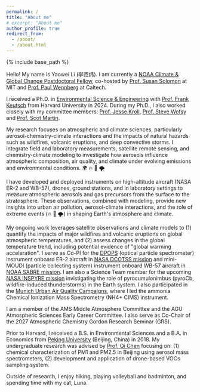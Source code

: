 ```yaml
---
permalink: /
title: "About me"
# excerpt: "About me"
author_profile: true
redirect_from: 
  - /about/
  - /about.html
---
```



{% include base_path %}

Hello! My name is Yaowei Li (李垚纬). I am currently a [NOAA Climate & Global Change Postdoctoral Fellow](https://cpaess.ucar.edu/cgc/current-awards-alumni), co-hosted by [Prof. Susan Solomon](https://www.ssolomongroup.mit.edu/susansolomon) at MIT and [Prof. Paul Wennberg](https://web.gps.caltech.edu/~wennberg/) at Caltech. 

I received a Ph.D. in [Environmental Science & Engineering](https://seas.harvard.edu/environmental-science-engineering) with [Prof. Frank Keutsch](https://www.keutschgroup.com/home) from Harvard University in 2024. During my Ph.D., I also worked closely with my committee members:  [Prof. Jesse Kroll](https://cee.mit.edu/people_individual/jesse-kroll/), [Prof. Steve Wofsy](https://atmos.seas.harvard.edu/people/steve-wofsy) and [Prof. Scot Martin](https://eps.harvard.edu/people/scot-t-martin). 

My research focuses on atmospheric and climate sciences, particularly aerosol-chemistry-climate interactions and the impacts of natural hazards such as wildfires, volcanic eruptions, and deep convective storms. I integrate field and laboratory measurements, satellite remote sensing, and chemistry-climate modeling to investigate how aerosols influence atmospheric composition, air quality, and climate under evolving emissions and environmental conditions. 🌍 🔥 🌋 🌪️

I have developed and deployed instruments on high-altitude aircraft (NASA ER-2 and WB-57), drones, ground stations, and in laboratory settings to measure atmospheric aerosols and gas precursors from the surface to the stratosphere. These observations, combined with modeling, provide new insights into urban air pollution, aerosol-climate interactions, and the role of extreme events (🔥 🌋 🌪️) in shaping Earth's atmosphere and climate.

My ongoing work leverages satellite observations and climate models to (1) quantify the impacts of major wildfires and volcanic eruptions on global atmospheric temperatures, and (2) assess changes in the global temperature trend, including potential evidence of "global warming acceleration". I serve as Co-PI for the [DPOPS](https://airbornescience.nasa.gov/instrument/DPOPS) (optical particle spectrometer) instrument onboard ER-2 aircraft in [NASA DCOTSS mission](https://dcotss.org/) and mini-MOUDI (particle collecting system) instrument onboard WB-57 aircraft in [NOAA SABRE mission](https://csl.noaa.gov/projects/sabre/). I am also a Science Team member for the upcoming [NASA INSPYRE mission](https://espo.nasa.gov/inspyre) invistigating the role of pyrocumulonimbus (pyroCb, wildfire-induced thunderstorms) in the Earth system. I also participated in the [Munich Urban Air Quality Campaigns](https://www.ee.cit.tum.de/esm/aktuelles/article/enhancing-air-quality-in-munich-real-time-measurements-and-sophisticated-modelling/), where I led the ammonia Chemical Ionization Mass Spectrometry (NH4+ CIMS) instrument.

I am a member of the AMS Middle Atmosphere Committee and the AGU Atmospheric Sciences Early Career Committee. I also serve as Co-Chair of the 2027 Atmospheric Chemistry Gordon Research Seminar (GRS).

Prior to Harvard, I received a B.S. in Environmental Sciences and a B.A. in Economics from [Peking University](https://english.pku.edu.cn/) (Beijing, China) in 2018. My undergraduate research was advised by [Prof. Qi Chen](https://scholar.google.com/citations?user=QgN0jXcAAAAJ&hl=en) focusing on: (1) chemical characterization of PM1 and PM2.5 in Beijing using aerosol mass spectrometers, (2) development and application of drone-based VOCs sampling system.

Outside of research, I enjoy hiking, playing volleyball and badminton, and spending time with my cat, Luna.

